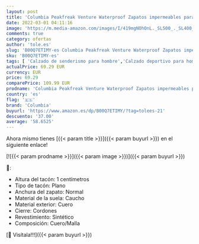 ```yaml
---
layout: post
title: 'Columbia Peakfreak Venture Waterproof Zapatos impermeables para Hombre  Marrón  Cordovan  Squash   43 EU'
date: 2022-03-01 04:11:16
image: 'https://m.media-amazon.com/images/I/419mgNOhOnL._SL500_._SL400_.jpg'
comments: true
category: ofertas
author: 'tole.es'
slug: 'B00Q7ETIMY-es Columbia Peakfreak Venture Waterproof Zapatos impermeables...'
sku: 'B00Q7ETIMY-es'
tags: [ 'Calzado de senderismo para hombre','Calzado deportivo para hombre','Zapatillas de senderismo para hombre','Zapatillas y calzado deportivo para hombre','Zapatos','Zapatos para hombre','Zapatos y complementos','columbia','zapatos', ]
actualPrice: 69.29 EUR
currency: EUR
price: 69.29
comparePrice: 109.99 EUR
prodname: 'Columbia Peakfreak Venture Waterproof Zapatos impermeables para Hombre  Marrón  Cordovan  Squash   43 EU'
country: 'es'
flag: '🇪🇸'
brand: 'Columbia'
buyurl: 'https://www.amazon.es/dp/B00Q7ETIMY/?tag=tolees-21'
descuento: '37.00'
average: '58.6525'
---
```


Ahora mismo tienes [{{< param title >}}]({{< param buyurl >}}) en el siguiente enlace!

[![{{< param prodname >}}]({{< param image >}})]({{< param buyurl >}})

🔎:

- Altura del tacón: 1 centímetros
- Tipo de tacón: Plano
- Anchura del zapato: Normal
- Material de la suela: Caucho
- Material exterior: Cuero
- Cierre: Cordones
- Revestimiento: Sintético
- Composición: Cuero/Malla

[🛒 Visítala!!!]({{< param buyurl >}})
